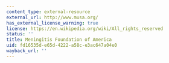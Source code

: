 ```yaml
---
content_type: external-resource
external_url: http://www.musa.org/
has_external_license_warning: true
license: https://en.wikipedia.org/wiki/All_rights_reserved
status: ''
title: Meningitis Foundation of America
uid: fd16535d-e65d-4222-a58c-e3ac647a04e0
wayback_url: ''
---
```

